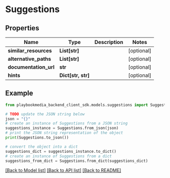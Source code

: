 # Suggestions


## Properties

Name | Type | Description | Notes
------------ | ------------- | ------------- | -------------
**similar_resources** | **List[str]** |  | [optional] 
**alternative_paths** | **List[str]** |  | [optional] 
**documentation_url** | **str** |  | [optional] 
**hints** | **Dict[str, str]** |  | [optional] 

## Example

```python
from playbookmedia_backend_client_sdk.models.suggestions import Suggestions

# TODO update the JSON string below
json = "{}"
# create an instance of Suggestions from a JSON string
suggestions_instance = Suggestions.from_json(json)
# print the JSON string representation of the object
print(Suggestions.to_json())

# convert the object into a dict
suggestions_dict = suggestions_instance.to_dict()
# create an instance of Suggestions from a dict
suggestions_from_dict = Suggestions.from_dict(suggestions_dict)
```
[[Back to Model list]](../README.md#documentation-for-models) [[Back to API list]](../README.md#documentation-for-api-endpoints) [[Back to README]](../README.md)


